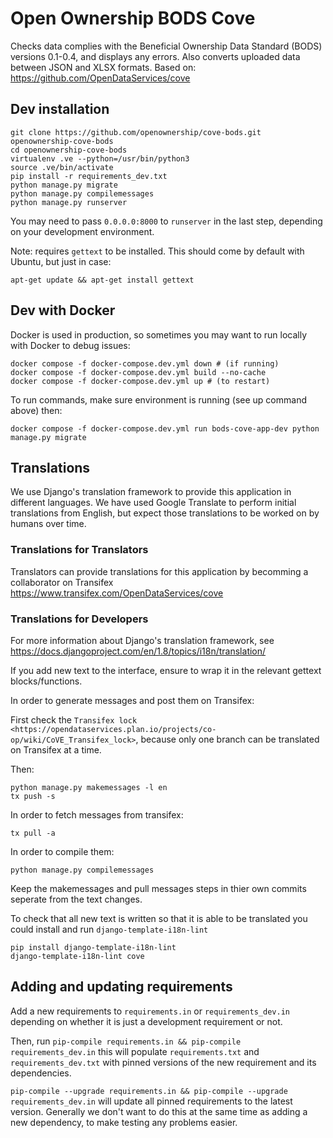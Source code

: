 # Open Ownership BODS Cove

Checks data complies with the Beneficial Ownership Data Standard (BODS) versions 0.1-0.4,
and displays any errors. Also converts uploaded data between JSON and XLSX formats.
Based on: https://github.com/OpenDataServices/cove

## Dev installation

    git clone https://github.com/openownership/cove-bods.git openownership-cove-bods
    cd openownership-cove-bods
    virtualenv .ve --python=/usr/bin/python3
    source .ve/bin/activate
    pip install -r requirements_dev.txt
    python manage.py migrate
    python manage.py compilemessages
    python manage.py runserver

You may need to pass `0.0.0.0:8000` to `runserver` in the last step, depending on your development environment.

Note: requires `gettext` to be installed. This should come by default with Ubuntu, but just in case:

```
apt-get update && apt-get install gettext
```

## Dev with Docker

Docker is used in production, so sometimes you may want to run locally with Docker to debug issues:

```
docker compose -f docker-compose.dev.yml down # (if running)
docker compose -f docker-compose.dev.yml build --no-cache
docker compose -f docker-compose.dev.yml up # (to restart)
```

To run commands, make sure environment is running (see up command above) then:

```
docker compose -f docker-compose.dev.yml run bods-cove-app-dev python manage.py migrate
```

## Translations

We use Django's translation framework to provide this application in different languages.
We have used Google Translate to perform initial translations from English, but expect those translations to be worked on by humans over time.

### Translations for Translators

Translators can provide translations for this application by becomming a collaborator on Transifex https://www.transifex.com/OpenDataServices/cove

### Translations for Developers

For more information about Django's translation framework, see https://docs.djangoproject.com/en/1.8/topics/i18n/translation/

If you add new text to the interface, ensure to wrap it in the relevant gettext blocks/functions.

In order to generate messages and post them on Transifex:

First check the `Transifex lock <https://opendataservices.plan.io/projects/co-op/wiki/CoVE_Transifex_lock>`, because only one branch can be translated on Transifex at a time.

Then:

    python manage.py makemessages -l en
    tx push -s

In order to fetch messages from transifex:

    tx pull -a

In order to compile them:

    python manage.py compilemessages

Keep the makemessages and pull messages steps in thier own commits seperate from the text changes.

To check that all new text is written so that it is able to be translated you could install and run `django-template-i18n-lint`

    pip install django-template-i18n-lint
    django-template-i18n-lint cove

## Adding and updating requirements

Add a new requirements to `requirements.in` or `requirements_dev.in` depending on whether it is just a development requirement or not.

Then, run `pip-compile requirements.in && pip-compile requirements_dev.in` this will populate `requirements.txt` and `requirements_dev.txt` with pinned versions of the new requirement and its dependencies.

`pip-compile --upgrade requirements.in && pip-compile --upgrade requirements_dev.in` will update all pinned requirements to the latest version. Generally we don't want to do this at the same time as adding a new dependency, to make testing any problems easier.

